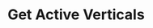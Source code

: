 ---
title: Get Active Verticals
excerpt: Retrieves the list of verticals enabled for the org (active verticals).
api:
  file: organization-1.json
  operationId: get-active-verticals
deprecated: false
hidden: true
metadata:
  title: ''
  description: ''
  robots: index
next:
  description: ''
---